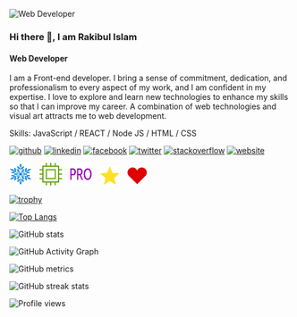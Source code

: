 ![Web Developer](https://media-exp1.licdn.com/dms/image/C4D16AQF_ZH581mjmCw/profile-displaybackgroundimage-shrink_200_800/0/1653823068404?e=1662595200&v=beta&t=6YWrQauCQIIbdjiAlubOv4YA1cY59QLGCNpHQq94hVs)

### Hi there 👋, I am Rakibul Islam
#### Web Developer


I am a Front-end developer. I bring a sense of commitment, dedication, and professionalism to every aspect of my work, and I am confident in my expertise. I love to explore and learn new technologies to enhance my skills so that I can improve my career. A combination of web technologies and visual art attracts me to web development.

Skills: JavaScript / REACT / Node JS / HTML / CSS



[<img src='https://cdn.jsdelivr.net/npm/simple-icons@3.0.1/icons/github.svg' alt='github' height='40'>](https://github.com/rakibul114)  [<img src='https://cdn.jsdelivr.net/npm/simple-icons@3.0.1/icons/linkedin.svg' alt='linkedin' height='40'>](https://www.linkedin.com/in/rakibulislam114/)  [<img src='https://cdn.jsdelivr.net/npm/simple-icons@3.0.1/icons/facebook.svg' alt='facebook' height='40'>](https://www.facebook.com/rakibulislam114)  [<img src='https://cdn.jsdelivr.net/npm/simple-icons@3.0.1/icons/twitter.svg' alt='twitter' height='40'>](https://twitter.com/rakibulislam114)  [<img src='https://cdn.jsdelivr.net/npm/simple-icons@3.0.1/icons/stackoverflow.svg' alt='stackoverflow' height='40'>](https://stackoverflow.com/users/17883771)  [<img src='https://cdn.jsdelivr.net/npm/simple-icons@3.0.1/icons/icloud.svg' alt='website' height='40'>](https://rakib-portfolio.vercel.app/)  

<a href='https://archiveprogram.github.com/'><img src='https://raw.githubusercontent.com/acervenky/animated-github-badges/master/assets/acbadge.gif' width='40' height='40'></a> <a href='https://docs.github.com/en/developers'><img src='https://raw.githubusercontent.com/acervenky/animated-github-badges/master/assets/devbadge.gif' width='40' height='40'></a> <a href='https://github.com/pricing'><img src='https://raw.githubusercontent.com/acervenky/animated-github-badges/master/assets/pro.gif' width='40' height='40'></a> <a href='https://stars.github.com/'><img src='https://raw.githubusercontent.com/acervenky/animated-github-badges/master/assets/starbadge.gif' width='35' height='35'></a> <a href='https://docs.github.com/en/github/supporting-the-open-source-community-with-github-sponsors'><img src='https://raw.githubusercontent.com/acervenky/animated-github-badges/master/assets/sponsorbadge.gif' width='35' height='35'></a> 

[![trophy](https://github-profile-trophy.vercel.app/?username=rakibul114)](https://github.com/ryo-ma/github-profile-trophy)

[![Top Langs](https://github-readme-stats.vercel.app/api/top-langs/?username=rakibul114)](https://github.com/anuraghazra/github-readme-stats)

![GitHub stats](https://github-readme-stats.vercel.app/api?username=rakibul114&show_icons=true&count_private=true)  

![GitHub Activity Graph](https://activity-graph.herokuapp.com/graph?username=rakibul114)  

![GitHub metrics](https://metrics.lecoq.io/rakibul114)  

![GitHub streak stats](https://github-readme-streak-stats.herokuapp.com/?user=rakibul114)  

![Profile views](https://gpvc.arturio.dev/rakibul114)  
